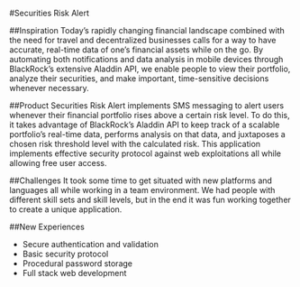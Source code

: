 #Securities Risk Alert

##Inspiration
Today’s rapidly changing financial landscape combined with the need for travel and decentralized businesses calls for a way to have accurate, real-time data of one’s financial assets while on the go. By automating both notifications and data analysis in mobile devices through BlackRock’s extensive Aladdin API, we enable people to view their portfolio, analyze their securities, and make important, time-sensitive decisions whenever necessary.

##Product
Securities Risk Alert implements SMS messaging to alert users whenever their financial portfolio rises above a certain risk level. To do this, it takes advantage of BlackRock’s Aladdin API to keep track of a scalable portfolio’s real-time data, performs analysis on that data, and juxtaposes a chosen risk threshold level with the calculated risk. This application implements effective security protocol against web exploitations all while allowing free user access.

##Challenges
It took some time to get situated with new platforms and languages all while working in a team environment. We had people with different skill sets and skill levels, but in the end it was fun working together to create a unique application.

##New Experiences
  * Secure authentication and validation
  * Basic security protocol
  * Procedural password storage
  * Full stack web development
